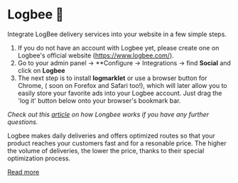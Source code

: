 # Logbee 🐝

 Integrate LogBee delivery services into your website in a few simple steps.
1. If you do not have an account with Logbee yet, please create one on Logbee's official website (https://www.logbee.com/). 
2. Go to your admin panel -> **Configure -> Integrations -> find **Social** and click on **Logbee**
 3. The next step is to install  **logmarklet**  or use a browser button for Chrome, ( soon on Forefox and Safari too!), which will later allow you to easily store your favorite ads into your Logbee account. Just drag the 'log it' button below onto your browser's bookmark bar.
 
 *Check out this [article](http://blog.logbee.com/2014/09/my-new-subie.html) on how Longbee works if you have any further questions.*
 
 
 
 
Logbee makes daily deliveries and offers optimized routes so that your product reaches your customers fast and for a resonable price. 
The higher the volume of deliveries, the lower the price, thanks to their special optimization process.

[Read more](http://blog.logbee.com/p/how-to.html)
